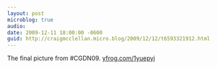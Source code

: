 ```yaml
---
layout: post
microblog: true
audio: 
date: 2009-12-11 18:00:00 -0600
guid: http://craigmcclellan.micro.blog/2009/12/12/t6593321912.html
---
```

The final picture from  #CGDN09.  [yfrog.com/1yuepyj](http://yfrog.com/1yuepyj)

